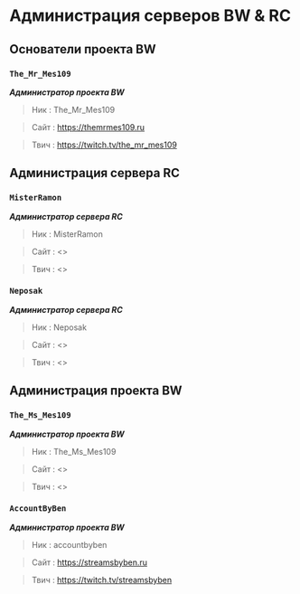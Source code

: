# Администрация серверов BW & RC

## Основатели проекта BW

### `The_Mr_Mes109`
***Администратор проекта BW***
>Ник : The_Mr_Mes109

>Сайт : <https://themrmes109.ru>

>Твич : <https://twitch.tv/the_mr_mes109>

## Администрация сервера RC

### `MisterRamon`
***Администратор сервера RC***
>Ник : MisterRamon

>Сайт : <>

>Твич : <>

### `Neposak`
***Администратор сервера RC***
>Ник : Neposak

>Сайт : <>

>Твич : <>

## Администрация проекта BW

### `The_Ms_Mes109`
***Администратор проекта BW***
>Ник : The_Ms_Mes109

>Сайт : <>

>Твич : <>

### `AccountByBen`
***Администратор проекта BW***
>Ник : accountbyben

>Сайт : <https://streamsbyben.ru>

>Твич : <https://twitch.tv/streamsbyben>
